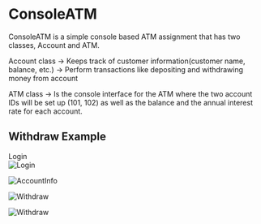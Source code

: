 # ConsoleATM

ConsoleATM is a simple console based ATM assignment that has two classes, Account and ATM. 

Account class ->  Keeps track of customer information(customer name, balance, etc.)
              ->  Perform transactions like depositing and withdrawing money from account
              
ATM class -> Is the console interface for the ATM where the two account IDs will be set up (101, 102) as well as the balance and the annual interest rate for each account. 

## Withdraw Example

Login<br>
![Login](https://github.com/Tripl3R/ConsoleATM/blob/master/login.PNG?raw=true) 

![AccountInfo](https://github.com/Tripl3R/ConsoleATM/blob/master/accountinfo.PNG?raw=true) 

![Withdraw](https://github.com/Tripl3R/ConsoleATM/blob/master/withdraw.PNG?raw=true) 

![Withdraw](https://github.com/Tripl3R/ConsoleATM/blob/master/final.PNG?raw=true) 
